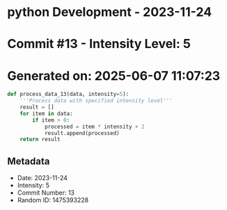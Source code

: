 ﻿# python Development - 2023-11-24
# Commit #13 - Intensity Level: 5
# Generated on: 2025-06-07 11:07:23
```python
def process_data_13(data, intensity=5):
    '''Process data with specified intensity level'''
    result = []
    for item in data:
        if item > 0:
            processed = item * intensity + 2
            result.append(processed)
    return result
```
## Metadata
- Date: 2023-11-24
- Intensity: 5
- Commit Number: 13
- Random ID: 1475393228
